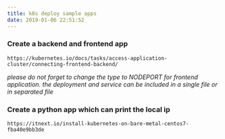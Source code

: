 ```yaml
---
title: k8s deploy sample apps
date: 2019-01-06 22:51:52
---
```

### Create a backend and frontend app

``` 
https://kubernetes.io/docs/tasks/access-application-cluster/connecting-frontend-backend/
```
*please do not forget to change the type to NODEPORT for frontend application.*
*the deployment and service can be included in a single file or in separated file*

### Create a python app which can print the local ip

``` 
https://itnext.io/install-kubernetes-on-bare-metal-centos7-fba40e9bb3de
```
